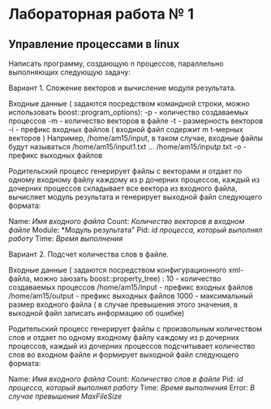 # Лабораторная работа № 1

## Управление процессами в linux

Написать программу, создающую n процессов, параллельно выполняющих следующую задачу:

Вариант 1.
Сложение векторов и вычисление модуля результата.

Входные данные ( задаются посредством командной строки, можно использовать boost::program_options):
-p - количество создаваемых процессов
-m - количество векторов в файле 
-t - размерность векторов 
-i - префикс входных файлов ( входной файл содержит m t-мерных векторов )
     Например, /home/am15/input, в таком случае, входные файлы будут называться /home/am15/input1.txt ... /home/am15/input*p*.txt
-o - префикс выходных файлов

Родительский процесс генерирует файлы с векторами и отдает по одному входному файлу каждому из p дочерних процессов, 
каждый из дочерних процессов складывает все вектора из входного файла, вычисляет модуль результата и генерирует выходной файл следующего формата:

Name: *Имя входного файла*
Count: *Количество векторов в входном файле*
Module: *Модуль результата"
Pid: *id процесса, который выполнял работу*
Time: *Время выполнения*

Вариант 2.
Подсчет количества слов в файле.

Входные данные ( задаются посредством конфигурационного xml-файла, можно заюзать boost::property_tree) :
<Config>
  <NumberOfProcess>10</NumberOfProcess> - количество создаваемых процессов
  <InputPrefix>/home/am15/input</InputPrefix> - префикс входных файлов 
  <OutputPrefix>/home/am15/output</OutputPrefix> - префикс выходных файлов
  <MaxFileSize>1000</MaxFileSize> - максимальный размер входного файла ( в случае превышения этого значения, в выходной файл записать информацию об ошибке)
</Config>

Родительский процесс генерирует файлы с произвольным количеством слов и отдает по одному входному файлу каждому из p дочерних процессов, 
каждый из дочерних процессов подсчитывает количество слов во входном файле и формирует выходной файл следующего формата:

Name: *Имя входного файла*
Count: *Количество слов в файле*
Pid: *id процесса, который выполнял работу*
Time: *Время выполнения*
Error: *В случае превышения MaxFileSize*